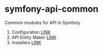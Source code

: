 # symfony-api-common
Common modules for API in Symfony

1. Configuration [LINK](./doc/configuration.md)
2. API Entity Maker [LINK](./doc/entity_maker.md)
3. Installers [LINK](./doc/installers.md)